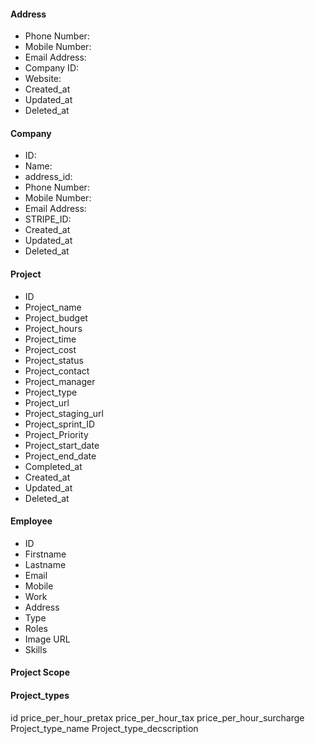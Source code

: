 #### Address
- Phone Number:
- Mobile Number:
- Email Address:
- Company ID:
- Website:
- Created_at
- Updated_at
- Deleted_at
	
#### Company
- ID:
- Name:
- address_id:
- Phone Number:
- Mobile Number:
- Email Address:
- STRIPE_ID:
-  Created_at
- Updated_at
- Deleted_at
		
#### Project
- ID
- Project_name
- Project_budget
- Project_hours
- Project_time
- Project_cost
- Project_status
- Project_contact
- Project_manager
- Project_type
- Project_url
- Project_staging_url
- Project_sprint_ID
- Project_Priority
- Project_start_date
- Project_end_date
- Completed_at
- Created_at
- Updated_at
- Deleted_at

#### Employee
- ID
- Firstname
- Lastname
- Email
- Mobile
- Work
- Address
- Type
- Roles
- Image URL
- Skills

#### Project Scope
#### Project_types
id
price_per_hour_pretax
price_per_hour_tax
price_per_hour_surcharge
Project_type_name
Project_type_decscription